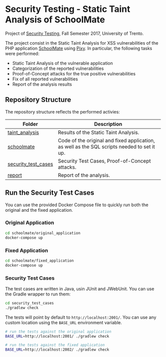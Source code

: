 # Security Testing - Static Taint Analysis of SchoolMate
Project of [Security Testing](https://sites.google.com/site/sectestunitn/home), Fall Semester 2017, University of Trento.

The project consist in the Static Taint Analysis for XSS vulnerabilities of the PHP application [SchoolMate](https://sourceforge.net/projects/schoolmate/) using [Pixy](https://github.com/oliverklee/pixy).
In particular, the following tasks were performed:
* Static Taint Analysis of the vulnerable application
* Categorization of the reported vulnerabilities
* Proof-of-Concept attacks for the true positive vulnerabilities
* Fix of all reported vulnerabilities
* Report of the analysis results

## Repository Structure
The repository structure reflects the performed activies:

Folder                                     | Description
-------------------------------------------|---------------------------------------------------------
[taint_analysis](taint_analysis)           | Results of the Static Taint Analysis.
[schoolmate](schoolmate)                   | Code of the original and fixed application, as well as the SQL scripts needed to set it up.
[security_test_cases](security_test_cases) | Security Test Cases, Proof-of-Concept attacks.
[report](report)                           | Report of the analysis. 

## Run the Security Test Cases
You can use the provided Docker Compose file to quickly run both the original and the fixed application.

### Original Application
```bash
cd schoolmate/original_application
docker-compose up
```

### Fixed Application
```bash
cd schoolmate/fixed_application
docker-compose up
```

### Security Test Cases
The test cases are written in Java, usin JUnit and JWebUnit.
You can use the Gradle wrapper to run them:
```bash
cd security_test_cases
./gradlew check 
```

The tests will point by default to `http://localhost:2001/`.
You can use any custom location using the `BASE_URL` environment variable.
```bash
# run the tests against the original application
BASE_URL=http://localhost:2001/ ./gradlew check

# run the tests against the fixed application
BASE_URL=http://localhost:2002/ ./gradlew check
```
